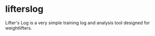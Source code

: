 lifterslog
==========

Lifter's Log is a very simple training log and analysis tool designed for weightlifters.